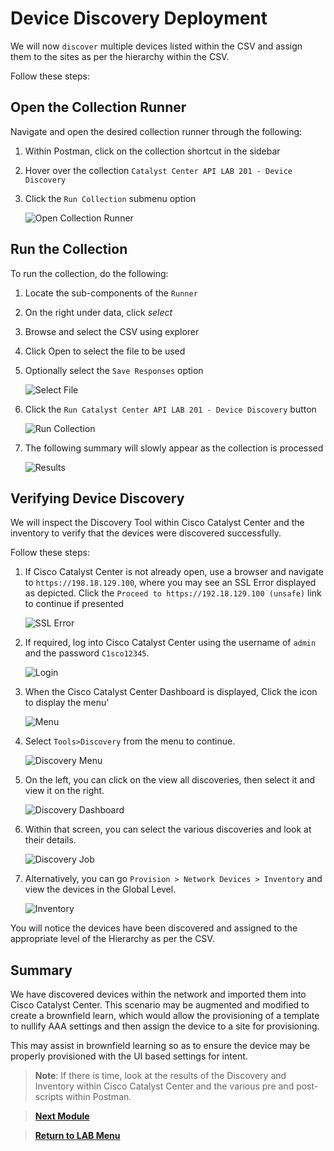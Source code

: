 # Device Discovery Deployment

We will now `discover` multiple devices listed within the CSV and assign them to the sites as per the hierarchy within the CSV.

Follow these steps:

## Open the Collection Runner

Navigate and open the desired collection runner through the following:

   1. Within Postman, click on the collection shortcut in the sidebar
   2. Hover over the collection `Catalyst Center API LAB 201 - Device Discovery`
   3. Click the `Run Collection` submenu option

      ![Open Collection Runner](./assets/Postman-Collection-Discovery.png?raw=true)

## Run the Collection

To run the collection, do the following:

   1. Locate the sub-components of the `Runner`
   2. On the right under data, click *select* 
   3. Browse and select the CSV using explorer
   4. Click Open to select the file to be used
   5. Optionally select the `Save Responses` option

      ![Select File](./assets/Postman-Collection-Discovery-Run-CSV.png?raw=true)

   6. Click  the `Run Catalyst Center API LAB 201 - Device Discovery` button

      ![Run Collection](./assets/Postman-Collection-Discovery-Runner.png?raw=true)

3. The following summary will slowly appear as the collection is processed

   ![Results](./assets/Postman-Collection-Discovery-Summary.png?raw=true)

## Verifying Device Discovery

We will inspect the Discovery Tool within Cisco Catalyst Center and the inventory to verify that the devices were discovered successfully.

Follow these steps:

1. If Cisco Catalyst Center is not already open, use a browser and navigate to `https://198.18.129.100`, where you may see an SSL Error displayed as depicted. Click the `Proceed to https://192.18.129.100 (unsafe)` link to continue if presented

   ![SSL Error](./assets/DNAC-SSLERROR.png?raw=true)

2. If required, log into Cisco Catalyst Center using the username of `admin` and the password `C1sco12345`.

   ![Login](./assets/DNAC-Login.png?raw=true)

3. When the Cisco Catalyst Center Dashboard is displayed, Click the  icon to display the menu'

   ![Menu](./assets/DNAC-Menu.png?raw=true)

4. Select `Tools>Discovery` from the menu to continue.

   ![Discovery Menu](./assets/DNAC-Menu-Discovery.png?raw=true)

5. On the left, you can click on the view all discoveries, then select it and view it on the right. 

   ![Discovery Dashboard](./assets/DNAC-Discovery-Dashboard.png?raw=true)

6. Within that screen, you can select the various discoveries and look at their details.

   ![Discovery Job](./assets/DNAC-Discovery-Job.png?raw=true)

7. Alternatively, you can go `Provision > Network Devices > Inventory` and view the devices in the Global Level.

   ![Inventory](./assets/DNAC-Inventory.png?raw=true)

You will notice the devices have been discovered and assigned to the appropriate level of the Hierarchy as per the CSV.

## Summary

We have discovered devices within the network and imported them into Cisco Catalyst Center. This scenario may be augmented and modified to create a brownfield learn, which would allow the provisioning of a template to nullify AAA settings and then assign the device to a site for provisioning.

This may assist in brownfield learning so as to ensure the device may be properly provisioned with the UI based settings for intent.

> **Note**: If there is time, look at the results of the Discovery and Inventory within Cisco Catalyst Center and the various pre and post-scripts within Postman.

> [**Next Module**](../catc-catcenter-4-templates/01-intro.md)

> [**Return to LAB Menu**](../README.md)